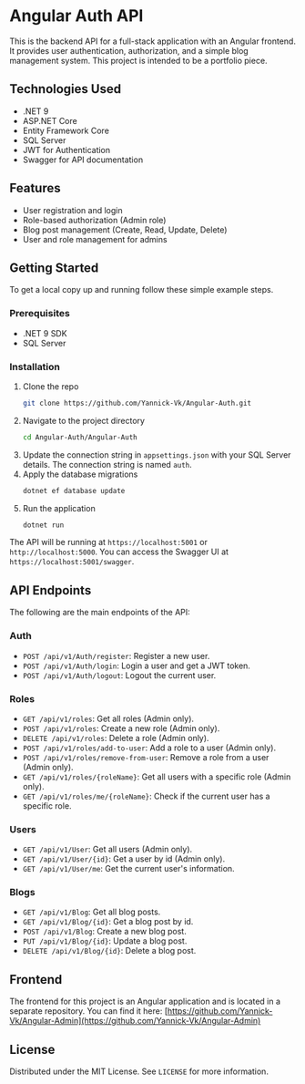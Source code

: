 # Angular Auth API

This is the backend API for a full-stack application with an Angular frontend. It provides user authentication, authorization, and a simple blog management system. This project is intended to be a portfolio piece.

## Technologies Used

*   .NET 9
*   ASP.NET Core
*   Entity Framework Core
*   SQL Server
*   JWT for Authentication
*   Swagger for API documentation

## Features

*   User registration and login
*   Role-based authorization (Admin role)
*   Blog post management (Create, Read, Update, Delete)
*   User and role management for admins

## Getting Started

To get a local copy up and running follow these simple example steps.

### Prerequisites

*   .NET 9 SDK
*   SQL Server

### Installation

1.  Clone the repo
    ```sh
    git clone https://github.com/Yannick-Vk/Angular-Auth.git
    ```
2.  Navigate to the project directory
    ```sh
    cd Angular-Auth/Angular-Auth
    ```
3.  Update the connection string in `appsettings.json` with your SQL Server details. The connection string is named `auth`.
4.  Apply the database migrations
    ```sh
    dotnet ef database update
    ```
5.  Run the application
    ```sh
    dotnet run
    ```

The API will be running at `https://localhost:5001` or `http://localhost:5000`. You can access the Swagger UI at `https://localhost:5001/swagger`.

## API Endpoints

The following are the main endpoints of the API:

### Auth

*   `POST /api/v1/Auth/register`: Register a new user.
*   `POST /api/v1/Auth/login`: Login a user and get a JWT token.
*   `POST /api/v1/Auth/logout`: Logout the current user.

### Roles

*   `GET /api/v1/roles`: Get all roles (Admin only).
*   `POST /api/v1/roles`: Create a new role (Admin only).
*   `DELETE /api/v1/roles`: Delete a role (Admin only).
*   `POST /api/v1/roles/add-to-user`: Add a role to a user (Admin only).
*   `POST /api/v1/roles/remove-from-user`: Remove a role from a user (Admin only).
*   `GET /api/v1/roles/{roleName}`: Get all users with a specific role (Admin only).
*   `GET /api/v1/roles/me/{roleName}`: Check if the current user has a specific role.

### Users

*   `GET /api/v1/User`: Get all users (Admin only).
*   `GET /api/v1/User/{id}`: Get a user by id (Admin only).
*   `GET /api/v1/User/me`: Get the current user's information.

### Blogs

*   `GET /api/v1/Blog`: Get all blog posts.
*   `GET /api/v1/Blog/{id}`: Get a blog post by id.
*   `POST /api/v1/Blog`: Create a new blog post.
*   `PUT /api/v1/Blog/{id}`: Update a blog post.
*   `DELETE /api/v1/Blog/{id}`: Delete a blog post.

## Frontend

The frontend for this project is an Angular application and is located in a separate repository. You can find it here: [https://github.com/Yannick-Vk/Angular-Admin](https://github.com/Yannick-Vk/Angular-Admin)

## License

Distributed under the MIT License. See `LICENSE` for more information.
